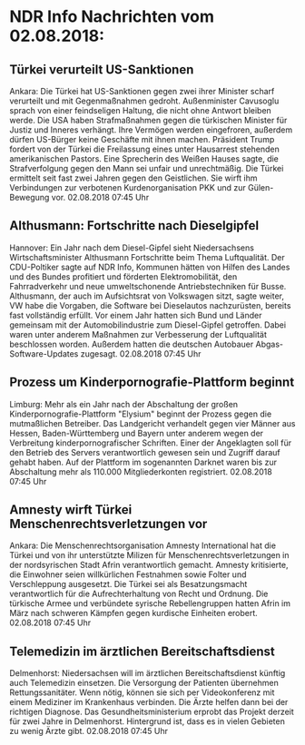 # NDR Info Nachrichten vom 02.08.2018:


## Türkei verurteilt US-Sanktionen
Ankara: Die Türkei hat US-Sanktionen gegen zwei ihrer Minister scharf verurteilt und mit Gegenmaßnahmen gedroht. Außenminister Cavusoglu sprach von einer feindseligen Haltung, die nicht ohne Antwort bleiben werde. Die USA haben Strafmaßnahmen gegen die türkischen Minister für Justiz und Inneres verhängt. Ihre Vermögen werden eingefroren, außerdem dürfen US-Bürger keine Geschäfte mit ihnen machen. Präsident Trump fordert von der Türkei die Freilassung eines unter Hausarrest stehenden amerikanischen Pastors. Eine Sprecherin des Weißen Hauses sagte, die Strafverfolgung gegen den Mann sei unfair und unrechtmäßig. Die Türkei ermittelt seit fast zwei Jahren gegen den Geistlichen. Sie wirft ihm Verbindungen zur verbotenen Kurdenorganisation PKK und zur Gülen-Bewegung vor. 02.08.2018 07:45 Uhr 

## Althusmann: Fortschritte nach Dieselgipfel
Hannover: Ein Jahr nach dem Diesel-Gipfel sieht Niedersachsens Wirtschaftsminister Althusmann Fortschritte beim Thema Luftqualität. Der CDU-Poltiker sagte auf NDR Info, Kommunen hätten von Hilfen des Landes und des Bundes profitiert und förderten Elektromobilität, den Fahrradverkehr und neue umweltschonende Antriebstechniken für Busse. Althusmann, der auch im Aufsichtsrat von Volkswagen sitzt, sagte weiter, VW habe die Vorgaben, die Software bei Dieselautos nachzurüsten, bereits fast vollständig erfüllt. Vor einem Jahr hatten sich Bund und Länder gemeinsam mit der Automobilindustrie zum Diesel-Gipfel getroffen. Dabei waren unter anderem Maßnahmen zur Verbesserung der Luftqualität beschlossen worden. Außerdem hatten die deutschen Autobauer Abgas-Software-Updates zugesagt. 02.08.2018 07:45 Uhr 

## Prozess um Kinderpornografie-Plattform beginnt
Limburg:   Mehr als ein Jahr nach der Abschaltung der großen Kinderpornografie-Plattform "Elysium" beginnt der Prozess gegen die mutmaßlichen Betreiber. Das Landgericht verhandelt gegen vier Männer aus Hessen, Baden-Württemberg und Bayern unter anderem wegen der Verbreitung kinderpornografischer Schriften. Einer der Angeklagten soll für den Betrieb des Servers verantwortlich gewesen sein und Zugriff darauf gehabt haben. Auf der Plattform im sogenannten Darknet waren bis zur Abschaltung mehr als 110.000 Mitgliederkonten registriert. 02.08.2018 07:45 Uhr 

## Amnesty wirft Türkei Menschenrechtsverletzungen vor
Ankara:	Die Menschenrechtsorganisation Amnesty International hat die Türkei und von ihr unterstützte Milizen für Menschenrechtsverletzungen in der nordsyrischen Stadt Afrin verantwortlich gemacht. Amnesty kritisierte, die Einwohner seien willkürlichen Festnahmen sowie Folter und Verschleppung ausgesetzt. Die Türkei sei als Besatzungsmacht verantwortlich für die Aufrechterhaltung von Recht und Ordnung. Die türkische Armee und verbündete syrische Rebellengruppen hatten Afrin im März nach schweren Kämpfen gegen kurdische Einheiten erobert. 02.08.2018 07:45 Uhr 

## Telemedizin im ärztlichen Bereitschaftsdienst
Delmenhorst:	Niedersachsen will im ärztlichen Bereitschaftsdienst künftig auch Telemedizin einsetzen. Die Versorgung der Patienten übernehmen Rettungssanitäter. Wenn nötig, können sie sich per Videokonferenz mit einem Mediziner im Krankenhaus verbinden. Die Ärzte helfen dann bei der richtigen Diagnose. Das Gesundheitsministerium erprobt das Projekt derzeit für zwei Jahre in Delmenhorst. Hintergrund ist, dass es in vielen Gebieten zu wenig Ärzte gibt. 02.08.2018 07:45 Uhr 
